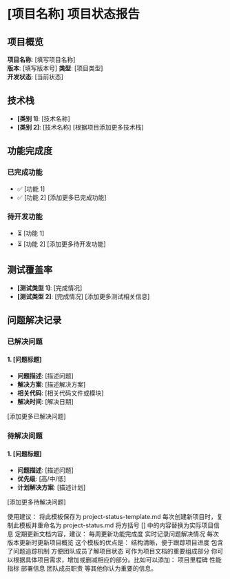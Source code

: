 # [项目名称] 项目状态报告

## 项目概览

**项目名称**: [填写项目名称]  
**版本**: [填写版本号]
**类型**: [项目类型]  
**开发状态**: [当前状态]

## 技术栈

- **[类别 1]**: [技术名称]
- **[类别 2]**: [技术名称]
  [根据项目添加更多技术栈]

## 功能完成度

### 已完成功能

- ✅ [功能 1]
- ✅ [功能 2]
  [添加更多已完成功能]

### 待开发功能

- ⏳ [功能 1]
- ⏳ [功能 2]
  [添加更多待开发功能]

## 测试覆盖率

- **[测试类型 1]**: [完成情况]
- **[测试类型 2]**: [完成情况]
  [添加更多测试相关信息]

## 问题解决记录

### 已解决问题

#### 1. [问题标题]

- **问题描述**: [描述问题]
- **解决方案**: [描述解决方案]
- **相关代码**: [相关代码文件或模块]
- **解决时间**: [解决日期]

[添加更多已解决问题]

### 待解决问题

#### 1. [问题标题]

- **问题描述**: [描述问题]
- **优先级**: [高/中/低]
- **计划解决方案**: [描述计划]

[添加更多待解决问题]

使用建议：
将此模板保存为 project-status-template.md
每次创建新项目时，复制此模板并重命名为 project-status.md
将方括号 [] 中的内容替换为实际项目信息
定期更新文档内容，建议：
每周更新功能完成度
实时记录问题解决情况
每次版本更新时更新项目概览
这个模板的优点是：
结构清晰，便于跟踪项目进度
包含了问题追踪机制
方便团队成员了解项目状态
可作为项目文档的重要组成部分
你可以根据具体项目需求，增加或删减相应的部分。比如可以添加：
项目里程碑
性能指标
部署信息
团队成员职责
等其他你认为重要的信息。

